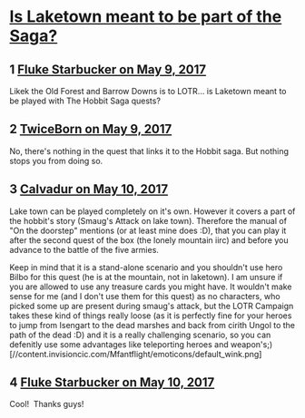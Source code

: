 # [Is Laketown meant to be part of the Saga?](https://community.fantasyflightgames.com/topic/249305-is-laketown-meant-to-be-part-of-the-saga/)

## 1 [Fluke Starbucker on May 9, 2017](https://community.fantasyflightgames.com/topic/249305-is-laketown-meant-to-be-part-of-the-saga/?do=findComment&comment=2777745)

Likek the Old Forest and Barrow Downs is to LOTR... is Laketown meant to be played with The Hobbit Saga quests?

## 2 [TwiceBorn on May 9, 2017](https://community.fantasyflightgames.com/topic/249305-is-laketown-meant-to-be-part-of-the-saga/?do=findComment&comment=2777865)

No, there's nothing in the quest that links it to the Hobbit saga. But nothing stops you from doing so. 

## 3 [Calvadur on May 10, 2017](https://community.fantasyflightgames.com/topic/249305-is-laketown-meant-to-be-part-of-the-saga/?do=findComment&comment=2778289)

Lake town can be played completely on it's own. However it covers a part of the hobbit's story (Smaug's Attack on lake town). Therefore the manual of "On the doorstep" mentions (or at least mine does :D), that you can play it after the second quest of the box (the lonely mountain iirc) and before you advance to the battle of the five armies.

Keep in mind that it is a stand-alone scenario and you shouldn't use hero Bilbo for this quest (he is at the mountain, not in laketown). I am unsure if you are allowed to use any treasure cards you might have. It wouldn't make sense for me (and I don't use them for this quest) as no characters, who picked some up are present during smaug's attack, but the LOTR Campaign takes these kind of things really loose (as it is perfectly fine for your heroes to jump from Isengart to the dead marshes and back from cirith Ungol to the path of the dead :D) and it is a really challenging scenario, so you can defenitly use some advantages like teleporting heroes and weapon's;) [//content.invisioncic.com/Mfantflight/emoticons/default_wink.png]

## 4 [Fluke Starbucker on May 10, 2017](https://community.fantasyflightgames.com/topic/249305-is-laketown-meant-to-be-part-of-the-saga/?do=findComment&comment=2778322)

Cool!  Thanks guys!

